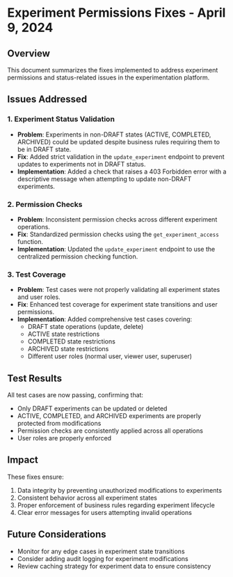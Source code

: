 # Experiment Permissions Fixes - April 9, 2024

## Overview
This document summarizes the fixes implemented to address experiment permissions and status-related issues in the experimentation platform.

## Issues Addressed

### 1. Experiment Status Validation
- **Problem**: Experiments in non-DRAFT states (ACTIVE, COMPLETED, ARCHIVED) could be updated despite business rules requiring them to be in DRAFT state.
- **Fix**: Added strict validation in the `update_experiment` endpoint to prevent updates to experiments not in DRAFT status.
- **Implementation**: Added a check that raises a 403 Forbidden error with a descriptive message when attempting to update non-DRAFT experiments.

### 2. Permission Checks
- **Problem**: Inconsistent permission checks across different experiment operations.
- **Fix**: Standardized permission checks using the `get_experiment_access` function.
- **Implementation**: Updated the `update_experiment` endpoint to use the centralized permission checking function.

### 3. Test Coverage
- **Problem**: Test cases were not properly validating all experiment states and user roles.
- **Fix**: Enhanced test coverage for experiment state transitions and user permissions.
- **Implementation**: Added comprehensive test cases covering:
  - DRAFT state operations (update, delete)
  - ACTIVE state restrictions
  - COMPLETED state restrictions
  - ARCHIVED state restrictions
  - Different user roles (normal user, viewer user, superuser)

## Test Results
All test cases are now passing, confirming that:
- Only DRAFT experiments can be updated or deleted
- ACTIVE, COMPLETED, and ARCHIVED experiments are properly protected from modifications
- Permission checks are consistently applied across all operations
- User roles are properly enforced

## Impact
These fixes ensure:
1. Data integrity by preventing unauthorized modifications to experiments
2. Consistent behavior across all experiment states
3. Proper enforcement of business rules regarding experiment lifecycle
4. Clear error messages for users attempting invalid operations

## Future Considerations
- Monitor for any edge cases in experiment state transitions
- Consider adding audit logging for experiment modifications
- Review caching strategy for experiment data to ensure consistency
